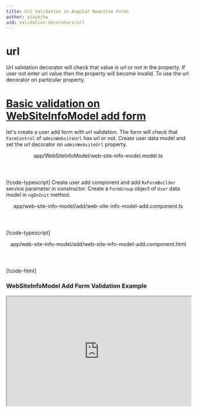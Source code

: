 ```yaml
---
title: Url Validation in Angular Reactive Forms
author: ajayojha
uid: validation-decorators/url
---
```

# url
Url validation decorator will check that value is url or not in the property. If user not enter url value then the property will become invalid. To use the url decorator on particular property.
 
# [Basic validation on WebSiteInfoModel add form  ](#tab/basic-validation-on-WebSiteInfoModel-add-form)
let's create a user add form with url validation. The form will check that `FormControl` of `adminWebsiteUrl` has url or not. 
Create user data model and set the url decorator on `adminWebsiteUrl` property.
<header class="header-tab-title">app/WebSiteInfoModel/web-site-info-model.model.ts</header>

[!code-typescript[](../../examples/reactive-form-validators/url/rxweb-url-validation-add-angular-reactive-form/src/app/web-site-info-model/web-site-info-model.model.ts?highlight=5)]
Create user add component and add `RxFormBuilder` service parameter in constructor. Create a `FormGroup` object of `User` data model in `ngOnInit` method.
<header class="header-tab-title">app/web-site-info-model/add/web-site-info-model-add.component.ts</header>

[!code-typescript[](../../examples/reactive-form-validators/url/rxweb-url-validation-add-angular-reactive-form/src/app/web-site-info-model/add/web-site-info-model-add.component.ts?highlight=17,21-22)]
<header class="header-tab-title">app/web-site-info-model/add/web-site-info-model-add.component.html</header>

[!code-html[](../../examples/reactive-form-validators/url/rxweb-url-validation-add-angular-reactive-form/src/app/web-site-info-model/add/web-site-info-model-add.component.html)]

<h3>WebSiteInfoModel Add Form Validation Example</h3>
<iframe src="https://stackblitz.com/edit/rxweb-url-validation-add-angular-reactive-form?embed=1&file=src/styles.css&hideExplorer=1&hideNavigation=1&view=preview" width="100%" height="300">

# [Basic validation on WebSiteInfoModel edit  form](#tab/basic-validation-on-WebSiteInfoModel-edit-form)
let's create a user edit form with url validation. The form will check that `FormControl` of `adminWebsiteUrl` has url or not. 
Create user data model and set the url decorator on `adminWebsiteUrlS` property.
<header class="header-tab-title">app/WebSiteInfoModel/web-site-info-model.model.ts</header>

[!code-typescript[](../../examples/reactive-form-validators/url/rxweb-url-validation-edit-angular-reactive-form/src/app/web-site-info-model/web-site-info-model.model.ts?highlight=5)]
Create user edit component and add `RxFormBuilder` and `HttpClient` service parameter  in constructor. On `ngOnInit` method get request method for getting data from json or server and that data pass in `this.formBuilder.formGroup<WebSiteInfoModel>(WebSiteInfoModel,webSiteInfoModel)`
<header class="header-tab-title">app/web-site-info-model/edit/web-site-info-model-edit.component.ts</header>

[!code-typescript[](../../examples/reactive-form-validators/url/rxweb-url-validation-edit-angular-reactive-form/src/app/web-site-info-model/edit/web-site-info-model-edit.component.ts?highlight=17,21-22)]
<header class="header-tab-title">app/web-site-info-model/edit/web-site-info-model-edit.component.html</header>

[!code-html[](../../examples/reactive-form-validators/url/rxweb-url-validation-edit-angular-reactive-form/src/app/web-site-info-model/edit/web-site-info-model-edit.component.html)]

<h3>WebSiteInfoModel Edit Form Validation Example</h3>
<iframe src="https://stackblitz.com/edit/rxweb-url-validation-edit-angular-reactive-form?embed=1&file=src/styles.css&hideExplorer=1&hideNavigation=1&view=preview" width="100%" height="300">

---

# DefaultConfig 
Below options are not mandatory to use in the `@url()` decorator. If needed then use the below options.


|Option | Description |
|--- | ---- |
|[conditionalExpression](#conditionalexpression) | Url validation should be applied if the condition is matched in the `conditionalExpression` function. Validation framework will pass two parameters at the time of `conditionalExpression` check. Those two parameters are current `FormGroup` value and root `FormGroup` value. You can apply the condition on respective object value.If there is need of dynamic validation means it is not fixed in client code, it will change based on some criterias. In this scenario you can bind the expression based on the expression value is coming from the web server in `string` format. The `conditionalExpression` will work as same as client function. |
|[message](#message) | To override the global configuration message and show the custom message on particular control property. |

## conditionalExpression 
Type :  `Function`  |  `string` 

Url validation should be applied if the condition is matched in the `conditionalExpression` function. Validation framework will pass two parameters at the time of `conditionalExpression` check. Those two parameters are current `FormGroup` value and root `FormGroup` value. You can apply the condition on respective object value.
If there is need of dynamic validation means it is not fixed in client code, it will change based on some criterias. In this scenario you can bind the expression based on the expression value is coming from the web server in `string` format. The `conditionalExpression` will work as same as client function.
 
> Binding `conditionalExpression` with `Function` object.
<header class="header-title">user.model.ts (User class property)</header>

[!code-typescript[](../../examples/reactive-form-validators/url/complete-rxweb-url-validation-add-angular-reactive-form/src/app/user/user.model.ts#L7-L8)]

 
> Binding `conditionalExpression` with `string` datatype.
<header class="header-title">user.model.ts (User class property)</header>

[!code-typescript[](../../examples/reactive-form-validators/url/complete-rxweb-url-validation-add-angular-reactive-form/src/app/user/user.model.ts#L7-L8)]

## message 
Type :  `string` 

To override the global configuration message and show the custom message on particular control property.
 
<header class="header-title">user.model.ts (User class property)</header>

[!code-typescript[](../../examples/reactive-form-validators/url/complete-rxweb-url-validation-add-angular-reactive-form/src/app/user/user.model.ts#L10-L11)]


# url Validation Complete Example
# [User Model](#tab/complete-user)
<header class="header-tab-title">app/user/user.model.ts</header>

[!code-typescript[](../../examples/reactive-form-validators/url/complete-rxweb-url-validation-add-angular-reactive-form/src/app/user/user.model.ts)]

# [Address Info Add Component](#tab/complete-user-add-component)
<header class="header-tab-title">app/user/add/user-add.component.ts</header>

[!code-typescript[](../../examples/reactive-form-validators/url/complete-rxweb-url-validation-add-angular-reactive-form/src/app/user/add/user-add.component.ts)]

# [Address Info Add Html Component](#tab/complete-user-add-html-component)
<header class="header-tab-title">app/user/add/user-add.component.html</header>

[!code-html[](../../examples/reactive-form-validators/url/complete-rxweb-url-validation-add-angular-reactive-form/src/app/user/add/user-add.component.html)]

# [Working Example](#tab/complete-working-example)
<iframe src="https://stackblitz.com/edit/complete-rxweb-url-validation-add-angular-reactive-form?embed=1&file=src/app/address-info/address&hideNavigation=1&view=preview" width="100%" height="500">

---

# Dynamic url Validation Complete Example
# [User Model](#tab/dynamic-user)
<header class="header-tab-title">app/user/user.model.ts</header>

[!code-typescript[](../../examples/reactive-form-validators/url/dynamic-rxweb-url-validation-add-angular-reactive-form/src/app/user/user.model.ts)]

# [Address Info Add Component](#tab/dynamic-user-add-component)
<header class="header-tab-title">app/user/add/user-add.component.ts</header>

[!code-typescript[](../../examples/reactive-form-validators/url/dynamic-rxweb-url-validation-add-angular-reactive-form/src/app/user/add/user-add.component.ts)]

# [Address Info Add Html Component](#tab/dynamic-user-add-html-component)
<header class="header-tab-title">app/user/add/user-add.component.html</header>

[!code-html[](../../examples/reactive-form-validators/url/dynamic-rxweb-url-validation-add-angular-reactive-form/src/app/user/add/user-add.component.html)]

# [Working Example](#tab/dynamic-working-example)
<iframe src="https://stackblitz.com/edit/dynamic-rxweb-url-validation-add-angular-reactive-form?embed=1&file=src/app/address-info/address&hideNavigation=1&view=preview" width="100%" height="500">

---





